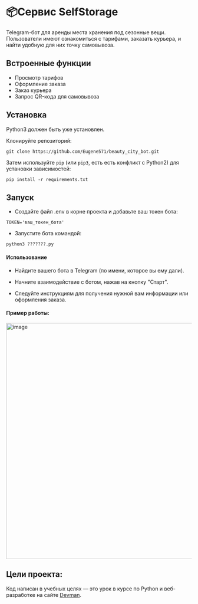 # 📦Сервис SelfStorage

Telegram-бот для аренды места хранения под сезонные вещи. Пользователи имеют ознакомиться с тарифами, заказать курьера, и найти удобную для них точку самовывоза.

## Встроенные функции

- Просмотр тарифов
- Оформление заказа
- Заказ курьера
- Запрос QR-кода для самовывоза

## Установка

Python3 должен быть уже установлен. 

Клонируйте репозиторий:

```
git clone https://github.com/Eugene571/beauty_city_bot.git
```

Затем используйте `pip` (или `pip3`, есть есть конфликт с Python2) для установки зависимостей:
```
pip install -r requirements.txt
```

## Запуск

- Создайте файл .env в корне проекта и добавьте ваш токен бота:

```
TOKEN='ваш_токен_бота'
```

- Запустите бота командой:

```
python3 ???????.py
```

#### Использование

- Найдите вашего бота в Telegram (по имени, которое вы ему дали).

- Начните взаимодействие с ботом, нажав на кнопку "Старт".

- Следуйте инструкциям для получения нужной вам информации или оформления заказа.

#### Пример работы:

<img width="640" alt="image" src="https://github.com/user-attachments/assets/017a7cab-3f82-4e00-87ac-7dda1e9f2a7b" />

## Цели проекта:

Код написан в учебных целях — это урок в курсе по Python и веб-разработке на сайте [Devman](https://dvmn.org/modules/).
